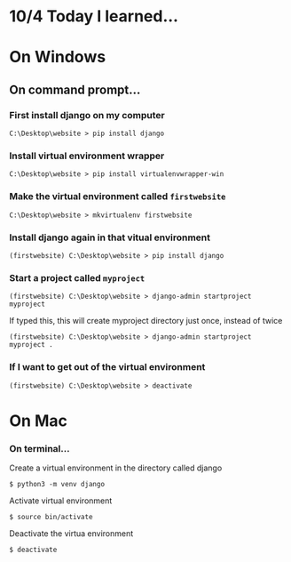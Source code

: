 # 10/4 Today I learned...

# On Windows

## On command prompt...

### First install django on my computer
```console
C:\Desktop\website > pip install django
```

### Install virtual environment wrapper
```console
C:\Desktop\website > pip install virtualenvwrapper-win
```

### Make the virtual environment called `firstwebsite`
```console
C:\Desktop\website > mkvirtualenv firstwebsite
```

### Install django again in that vitual environment
```console
(firstwebsite) C:\Desktop\website > pip install django
```

### Start a project called `myproject`
```console
(firstwebsite) C:\Desktop\website > django-admin startproject myproject
```

If typed this, this will create myproject directory just once, instead of twice
```console
(firstwebsite) C:\Desktop\website > django-admin startproject myproject .
```

### If I want to get out of the virtual environment
```console
(firstwebsite) C:\Desktop\website > deactivate
```


# On Mac

### On terminal...

Create a virtual environment in the directory called django

```
$ python3 -m venv django
```

Activate virtual environment

```
$ source bin/activate
```

Deactivate the virtua environment

```
$ deactivate
```